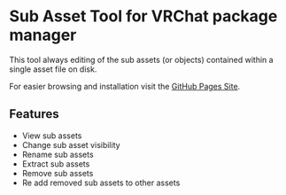 # Sub Asset Tool for VRChat package manager

This tool always editing of the sub assets (or objects) contained within a single asset file on disk.

For easier browsing and installation visit the [GitHub Pages Site](https://konsti219.github.io/vcc-tools/).

## Features

- View sub assets
- Change sub asset visibility
- Rename sub assets
- Extract sub assets
- Remove sub assets
- Re add removed sub assets to other assets
